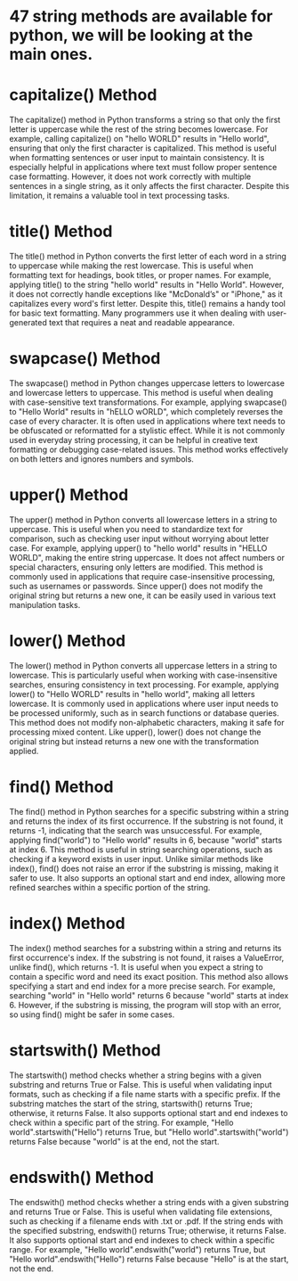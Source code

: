 # 47 string methods are available for python, we will be looking at the main ones.


# capitalize() Method
The capitalize() method in Python transforms a string so that only the first letter is uppercase while the rest of the string becomes lowercase. For example, calling capitalize() on "hello WORLD" results in "Hello world", ensuring that only the first character is capitalized. This method is useful when formatting sentences or user input to maintain consistency. It is especially helpful in applications where text must follow proper sentence case formatting. However, it does not work correctly with multiple sentences in a single string, as it only affects the first character. Despite this limitation, it remains a valuable tool in text processing tasks.

# title() Method
The title() method in Python converts the first letter of each word in a string to uppercase while making the rest lowercase. This is useful when formatting text for headings, book titles, or proper names. For example, applying title() to the string "hello world" results in "Hello World". However, it does not correctly handle exceptions like "McDonald’s" or "iPhone," as it capitalizes every word's first letter. Despite this, title() remains a handy tool for basic text formatting. Many programmers use it when dealing with user-generated text that requires a neat and readable appearance.

# swapcase() Method
The swapcase() method in Python changes uppercase letters to lowercase and lowercase letters to uppercase. This method is useful when dealing with case-sensitive text transformations. For example, applying swapcase() to "Hello World" results in "hELLO wORLD", which completely reverses the case of every character. It is often used in applications where text needs to be obfuscated or reformatted for a stylistic effect. While it is not commonly used in everyday string processing, it can be helpful in creative text formatting or debugging case-related issues. This method works effectively on both letters and ignores numbers and symbols.

# upper() Method
The upper() method in Python converts all lowercase letters in a string to uppercase. This is useful when you need to standardize text for comparison, such as checking user input without worrying about letter case. For example, applying upper() to "hello world" results in "HELLO WORLD", making the entire string uppercase. It does not affect numbers or special characters, ensuring only letters are modified. This method is commonly used in applications that require case-insensitive processing, such as usernames or passwords. Since upper() does not modify the original string but returns a new one, it can be easily used in various text manipulation tasks.

# lower() Method
The lower() method in Python converts all uppercase letters in a string to lowercase. This is particularly useful when working with case-insensitive searches, ensuring consistency in text processing. For example, applying lower() to "Hello WORLD" results in "hello world", making all letters lowercase. It is commonly used in applications where user input needs to be processed uniformly, such as in search functions or database queries. This method does not modify non-alphabetic characters, making it safe for processing mixed content. Like upper(), lower() does not change the original string but instead returns a new one with the transformation applied.

# find() Method
The find() method in Python searches for a specific substring within a string and returns the index of its first occurrence. If the substring is not found, it returns -1, indicating that the search was unsuccessful. For example, applying find("world") to "Hello world" results in 6, because "world" starts at index 6. This method is useful in string searching operations, such as checking if a keyword exists in user input. Unlike similar methods like index(), find() does not raise an error if the substring is missing, making it safer to use. It also supports an optional start and end index, allowing more refined searches within a specific portion of the string.

# index() Method
The index() method searches for a substring within a string and returns its first occurrence's index. If the substring is not found, it raises a ValueError, unlike find(), which returns -1. It is useful when you expect a string to contain a specific word and need its exact position. This method also allows specifying a start and end index for a more precise search. For example, searching "world" in "Hello world" returns 6 because "world" starts at index 6. However, if the substring is missing, the program will stop with an error, so using find() might be safer in some cases.

# startswith() Method
The startswith() method checks whether a string begins with a given substring and returns True or False. This is useful when validating input formats, such as checking if a file name starts with a specific prefix. If the substring matches the start of the string, startswith() returns True; otherwise, it returns False. It also supports optional start and end indexes to check within a specific part of the string. For example, "Hello world".startswith("Hello") returns True, but "Hello world".startswith("world") returns False because "world" is at the end, not the start.

# endswith() Method
The endswith() method checks whether a string ends with a given substring and returns True or False. This is useful when validating file extensions, such as checking if a filename ends with .txt or .pdf. If the string ends with the specified substring, endswith() returns True; otherwise, it returns False. It also supports optional start and end indexes to check within a specific range. For example, "Hello world".endswith("world") returns True, but "Hello world".endswith("Hello") returns False because "Hello" is at the start, not the end.